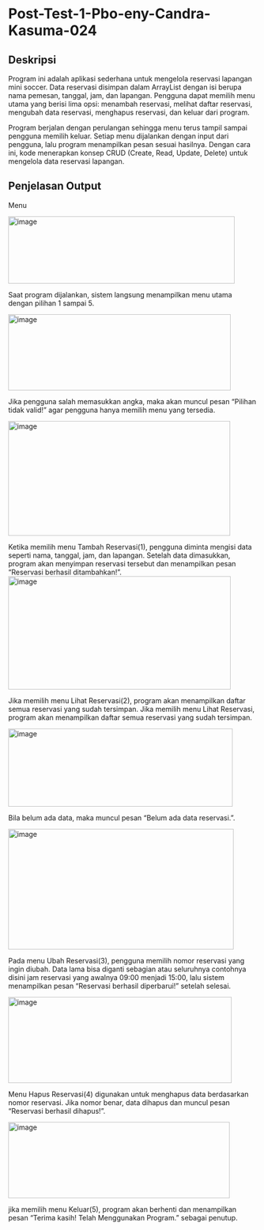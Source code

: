 # Post-Test-1-Pbo-eny-Candra-Kasuma-024

## Deskripsi
Program ini adalah aplikasi sederhana untuk mengelola reservasi lapangan mini soccer. Data reservasi disimpan dalam ArrayList dengan isi berupa nama pemesan, tanggal, jam, dan lapangan. Pengguna dapat memilih menu utama yang berisi lima opsi: menambah reservasi, melihat daftar reservasi, mengubah data reservasi, menghapus reservasi, dan keluar dari program.

Program berjalan dengan perulangan sehingga menu terus tampil sampai pengguna memilih keluar. Setiap menu dijalankan dengan input dari pengguna, lalu program menampilkan pesan sesuai hasilnya. Dengan cara ini, kode menerapkan konsep CRUD (Create, Read, Update, Delete) untuk mengelola data reservasi lapangan.
## Penjelasan Output
Menu

<img width="458" height="136" alt="image" src="https://github.com/user-attachments/assets/57bf9638-367c-4447-9469-bca11243f77a" />

Saat program dijalankan, sistem langsung menampilkan menu utama dengan pilihan 1 sampai 5.

<img width="450" height="154" alt="image" src="https://github.com/user-attachments/assets/22dbebbd-d6fe-4cd1-b333-c288deb26d35" />

Jika pengguna salah memasukkan angka, maka akan muncul pesan “Pilihan tidak valid!” agar pengguna hanya memilih menu yang tersedia.

<img width="449" height="232" alt="image" src="https://github.com/user-attachments/assets/6532fb16-56d7-4c7b-a6ef-a2bbb93fceb9" />

Ketika memilih menu Tambah Reservasi(1), pengguna diminta mengisi data seperti nama, tanggal, jam, dan lapangan. Setelah data dimasukkan, program akan menyimpan reservasi tersebut dan menampilkan pesan “Reservasi berhasil ditambahkan!”.
<img width="450" height="229" alt="image" src="https://github.com/user-attachments/assets/7a7df4d6-7a3d-4409-983f-92756e213d72" />


Jika memilih menu Lihat Reservasi(2), program akan menampilkan daftar semua reservasi yang sudah tersimpan. Jika memilih menu Lihat Reservasi, program akan menampilkan daftar semua reservasi yang sudah tersimpan.

<img width="454" height="158" alt="image" src="https://github.com/user-attachments/assets/4b2c32f6-f120-460a-89ad-a702eadd86dd" />

Bila belum ada data, maka muncul pesan “Belum ada data reservasi.”.

<img width="456" height="244" alt="image" src="https://github.com/user-attachments/assets/fd24aa72-0964-492c-9c5f-ae7e333ac70d" />

Pada menu Ubah Reservasi(3), pengguna memilih nomor reservasi yang ingin diubah. Data lama bisa diganti sebagian atau seluruhnya contohnya disini jam reservasi yang awalnya 09:00 menjadi 15:00, lalu sistem menampilkan pesan “Reservasi berhasil diperbarui!” setelah selesai.

<img width="452" height="174" alt="image" src="https://github.com/user-attachments/assets/208fd40d-b4c9-4f80-bfae-1a7ef218a44b" />

Menu Hapus Reservasi(4) digunakan untuk menghapus data berdasarkan nomor reservasi. Jika nomor benar, data dihapus dan muncul pesan “Reservasi berhasil dihapus!”.

<img width="448" height="154" alt="image" src="https://github.com/user-attachments/assets/71f958ed-0923-420d-98b0-24d93b248c16" />

jika memilih menu Keluar(5), program akan berhenti dan menampilkan pesan “Terima kasih! Telah Menggunakan Program.” sebagai penutup.
